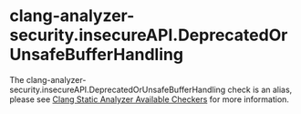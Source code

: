 
clang-analyzer-security.insecureAPI.DeprecatedOrUnsafeBufferHandling
====================================================================

The clang-analyzer-security.insecureAPI.DeprecatedOrUnsafeBufferHandling
check is an alias, please see [Clang Static Analyzer Available
Checkers](https://clang.llvm.org/docs/analyzer/checkers.html#security-insecureapi-deprecatedorunsafebufferhandling)
for more information.
